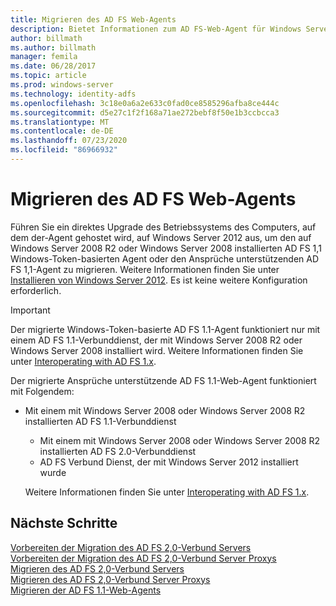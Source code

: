 ```yaml
---
title: Migrieren des AD FS Web-Agents
description: Bietet Informationen zum AD FS-Web-Agent für Windows Server 2012.
author: billmath
ms.author: billmath
manager: femila
ms.date: 06/28/2017
ms.topic: article
ms.prod: windows-server
ms.technology: identity-adfs
ms.openlocfilehash: 3c18e0a6a2e633c0fad0ce8585296afba8ce444c
ms.sourcegitcommit: d5e27c1f2f168a71ae272bebf8f50e1b3ccbcca3
ms.translationtype: MT
ms.contentlocale: de-DE
ms.lasthandoff: 07/23/2020
ms.locfileid: "86966932"
---
```

# <a name="migrate-the-ad-fs-web-agent"></a>Migrieren des AD FS Web-Agents

Führen Sie ein direktes Upgrade des Betriebssystems des Computers, auf dem der-Agent gehostet wird, auf Windows Server 2012 aus, um den auf Windows Server 2008 R2 oder Windows Server 2008 installierten AD FS 1,1 Windows-Token-basierten Agent oder den Ansprüche unterstützenden AD FS 1,1-Agent zu migrieren. Weitere Informationen finden Sie unter [Installieren von Windows Server 2012](/previous-versions/windows/it-pro/windows-server-2012-R2-and-2012/jj134246(v=ws.11)). Es ist keine weitere Konfiguration erforderlich.  
  
> [!IMPORTANT]
>  Der migrierte Windows-Token-basierte AD FS 1.1-Agent funktioniert nur mit einem AD FS 1.1-Verbunddienst, der mit Windows Server 2008 R2 oder Windows Server 2008 installiert wird. Weitere Informationen finden Sie unter [Interoperating with AD FS 1.x](Interoperating-with-AD-FS-1.x.md).  
> 
>  Der migrierte Ansprüche unterstützende AD FS 1.1-Web-Agent funktioniert mit Folgendem:  
> 
> - Mit einem mit Windows Server 2008 oder Windows Server 2008 R2 installierten AD FS 1.1-Verbunddienst  
>   -   Mit einem mit Windows Server 2008 oder Windows Server 2008 R2 installierten AD FS 2.0-Verbunddienst  
>   -   AD FS Verbund Dienst, der mit Windows Server 2012 installiert wurde  
> 
>   Weitere Informationen finden Sie unter [Interoperating with AD FS 1.x](Interoperating-with-AD-FS-1.x.md).  
  
  
## <a name="next-steps"></a>Nächste Schritte
 [Vorbereiten der Migration des AD FS 2,0-Verbund Servers](prepare-to-migrate-ad-fs-fed-server.md)   
 [Vorbereiten der Migration des AD FS 2,0-Verbund Server Proxys](prepare-to-migrate-ad-fs-fed-proxy.md)   
 [Migrieren des AD FS 2,0-Verbund Servers](migrate-the-ad-fs-fed-server.md)   
 [Migrieren des AD FS 2,0-Verbund Server Proxys](migrate-the-ad-fs-2-fed-server-proxy.md)   
 [Migrieren der AD FS 1.1-Web-Agents](migrate-the-ad-fs-web-agent.md)

